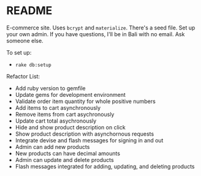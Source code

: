 # README

E-commerce site. Uses `bcrypt` and `materialize`. There's a seed file. Set up your own admin. If you have questions, I'll be in Bali with no email. Ask someone else.

To set up:

* `rake db:setup`

Refactor List:
* Add ruby version to gemfile
* Update gems for development environment
* Validate order item quantity for whole positive numbers
* Add items to cart asynchronously
* Remove items from cart asychronously
* Update cart total asychronously
* Hide and show product description on click
* Show product description with asynchornous requests
* Integrate devise and flash messages for signing in and out
* Admin can add new products
* New products can have decimal amounts
* Admin can update and delete products
* Flash messages integrated for adding, updating, and deleting products